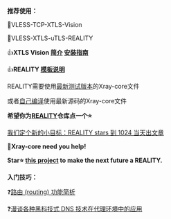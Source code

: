 **推荐使用：** 

:rocket:VLESS-TCP-XTLS-Vision

:rocket:VLESS-XTLS-uTLS-REALITY

:+1:**XTLS Vision [简介](https://github.com/XTLS/Xray-core/discussions/1295) [安装指南](https://github.com/chika0801/Xray-install)**

:+1:**REALITY [模板说明](https://github.com/XTLS/REALITY#readme)**

REALITY需要使用[最新测试版本](https://github.com/XTLS/Xray-core/actions/workflows/release.yml)的Xray-core文件

或者[自己编译](https://github.com/chika0801/Xray-install/blob/main/compile_Xray-core.md)使用最新源码的Xray-core文件

**希望你为[REALITY](https://github.com/XTLS/REALITY)仓库点一个:star:**

[我们定个新的小目标：REALITY stars 到 1024 当天出文章](https://github.com/XTLS/Xray-core/issues/1679#issuecomment-1436520973)

:eyes:**Xray-core need you help!**

**Star:star: [this project](https://github.com/XTLS/REALITY) to make the next future a REALITY.**

**入门技巧：** 

:question:[路由 (routing) 功能简析](https://xtls.github.io/Xray-docs-next/document/level-1/routing-lv1-part1.html)

:question:[漫谈各种黑科技式 DNS 技术在代理环境中的应用](https://tachyondevel.medium.com/漫谈各种黑科技式-dns-技术在代理环境中的应用-62c50e58cbd0)
